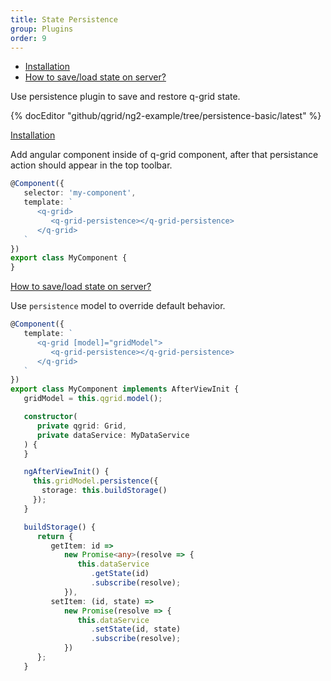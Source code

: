 ```yaml
---
title: State Persistence
group: Plugins
order: 9
---
```

- [Installation](#installation)
- [How to save/load state on server?](#how-to-save/load-state-on-server)


Use persistence plugin to save and restore q-grid state.

{% docEditor "github/qgrid/ng2-example/tree/persistence-basic/latest" %}

<a name="installation" href="#installation">
   Installation
</a>

Add angular component inside of q-grid component, after that persistance action should appear in the top toolbar.

```typescript
@Component({
   selector: 'my-component',
   template: `
      <q-grid>
         <q-grid-persistence></q-grid-persistence>
      </q-grid>
   `
})
export class MyComponent {
}
```

<a name="how-to-save/load-state-on-server" href="#how-to-save/load-state-on-server">
   How to save/load state on server?
</a>

Use `persistence` model to override default behavior.

```typescript
@Component({
   template: `
      <q-grid [model]="gridModel">
         <q-grid-persistence></q-grid-persistence>
      </q-grid>
   `
})
export class MyComponent implements AfterViewInit {
   gridModel = this.qgrid.model();

   constructor(
      private qgrid: Grid,
      private dataService: MyDataService
   ) {
   }

   ngAfterViewInit() {
     this.gridModel.persistence({
       storage: this.buildStorage()
     });
   }

   buildStorage() {
      return {
         getItem: id =>
            new Promise<any>(resolve => {
               this.dataService
                  .getState(id)
                  .subscribe(resolve);
            }),
         setItem: (id, state) =>
            new Promise(resolve => {
               this.dataService
                  .setState(id, state)
                  .subscribe(resolve);
            })
      };
   }
```
